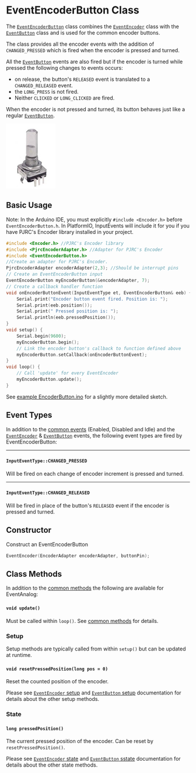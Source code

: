 # EventEncoderButton Class

The [`EventEncoderButton`](EventEncoderButton.md) class combines the [`EventEncoder`](EventEncoder.md) class with the [`EventButton`](EventButton.md) class and  is used for the common encoder buttons.


The class provides all the encoder events with the addition of `CHANGED_PRESSED` which is fired when the encoder is pressed and turned. 

All the [`EventButton`](EventButton.md) events are also fired but if the encoder is turned while pressed the following changes to events occurs:

- on release, the button's `RELEASED` event is translated to a `CHANGED_RELEASED` event.
- the `LONG_PRESS` is not fired.
- Neither `CLICKED` or `LONG_CLICKED` are fired.

When the encoder is not pressed and turned, its button behaves just like a regular [`EventButton`](EventButton.md).



![button](../images/encoder-button.png)


## Basic Usage

Note: In the Arduino IDE, you must explicitly `#include <Encoder.h>` before `EventEncoderButton.h`. In PlatformIO, InputEvents will include it for you if you have PJRC's Encoder library installed in your project.

```cpp
#include <Encoder.h> //PJRC's Encoder library
#include <PjrcEncoderAdapter.h> //Adapter for PJRC's Encoder
#include <EventEncoderButton.h>
//Create an adapter for PJRC's Encoder.
PjrcEncoderAdapter encoderAdapter(2,3); //Should be interrupt pins
// Create an EventEncoderButton input
EventEncoderButton myEncoderButton(&encoderAdapter, 7);
// Create a callback handler function
void onEncoderButtonEvent(InputEventType et, EventEncoderButton& eeb) {
    Serial.print("Encoder button event fired. Position is: ");
    Serial.print(eeb.position());
    Serial.print(" Pressed position is: ");
    Serial.println(eeb.pressedPosition());
}
void setup() {
    Serial.begin(9600);
    myEncoderButton.begin();
    // Link the encoder button's callback to function defined above
    myEncoderButton.setCallback(onEncoderButtonEvent);
}
void loop() {
    // Call 'update' for every EventEncoder
    myEncoderButton.update();
}
```

See [example EncoderButton.ino](../examples/EncoderButton/EncoderButton.ino) for a slightly more detailed sketch.


## Event Types

In addition to the [common events](Common.md#common-events) (Enabled, Disabled and Idle) and the [`EventEncoder`](EventEncoder.md) & [`EventButton`](EventButton.md) events, the following event types are fired by EventEncoderButton:


----

#### `InputEventType::CHANGED_PRESSED` 
Will be fired on each change of encoder increment is pressed and turned.

----

#### `InputEventType::CHANGED_RELEASED` 
Will be fired in place of the button's `RELEASED` event if the encoder is pressed and turned.


## Constructor

Construct an EventEncoderButton
```cpp
EventEncoder(EncoderAdapter encoderAdapter, buttonPin);
```

## Class Methods

In addition to the [common methods](Common.md#common-methods) the following are available for EventAnalog:

#### `void update()`

Must be called within `loop()`. See [common methods](Common.md#void-update) for details.


### Setup

Setup methods are typically called from within `setup()` but can be updated at runtime.

#### `void resetPressedPosition(long pos = 0)`
Reset the counted position of the encoder. 

Please see [`EventEncoder` setup](EventEncoder.md#setup) and [`EventButton` setup](EventButton.md#setup) documentation for details about the other setup methods.

### State

#### `long pressedPosition()`
The current pressed position of the encoder. Can be reset by `resetPressedPosition()`.


Please see [`EventEncoder` state](EventEncoder.md#setup) and [`EventButton` sstate](EventButton.md#setup) documentation for details about the other state methods.



